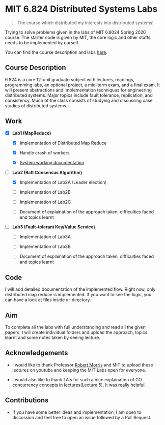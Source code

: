 # MIT 6.824 Distributed Systems Labs
>  The course which distributed my interests into distributed systems!

Trying to solve problems given in the labs of MIT 6.8024 Spring 2020 course. The starter code is given by MIT, the core logic and other stuffs needs to be implemented by ourself. 

You can find the course description and labs [here](http://nil.csail.mit.edu/6.824/2020/index.html).

## Course Description
6.824 is a core 12-unit graduate subject with lectures, readings, programming labs, an optional project, a mid-term exam, and a final exam. It will present abstractions and implementation techniques for engineering distributed systems. Major topics include fault tolerance, replication, and consistency. Much of the class consists of studying and discussing case studies of distributed systems.

## Work 
- [x] **Lab1 (MapReduce)**
	- [x] Implementation of Distributed Map Reduce
	- [x] Handle crash of workers
	- [x] [System working documentation](https://github.com/arhatk9/MIT-6.824_Labs/blob/main/docs_solutions/lab1-Distributed_Map_Reduce/Documentation_map_reduce.md) 


- [ ] **Lab2 (Raft Consensus Algorithm)**
	- [x] Implementation of Lab2A (Leader election)
	- [ ] Implementation of Lab2B
	- [ ] Implementation of Lab2C
	- [ ] Document of explaination of the approach taken, difficulties faced and topics learnt


- [ ] **Lab3 (Fault-tolerant Key/Value Service)**
	- [ ] Implementation of Lab3A
	- [ ] Implementation of Lab3B
	- [ ] Document of explaination of the approach taken, difficulties faced and topics learnt


## Code
I will add detailed documentation of the implemented flow. Right now, only distributed map reduce is implemented. If you want to see the logic, you can have a look at files inside `mr` directory.

## Aim
To complete all the labs with full understanding and read all the given papers. I will create individual folders and upload the approach, topics learnt and some notes taken by seeing lecture.

## Acknowledgements
- I would like to thank Professor [Robert Morris](http://nil.lcs.mit.edu/rtm/) and MIT to upload these lectures on youtube and keeping the MIT Labs open for everyone.

- I would also like to thank TA's for such a nice explaination of GO concurrency concepts in lectures(Lecture 5). It was really helpful.


## Contributions
- If you have some better ideas and implementation, I am open to discussion and feel free to open an issue followed by a Pull Request.
